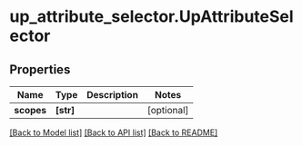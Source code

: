 # up_attribute_selector.UpAttributeSelector

## Properties
Name | Type | Description | Notes
------------ | ------------- | ------------- | -------------
**scopes** | **[str]** |  | [optional] 

[[Back to Model list]](../README.md#documentation-for-models) [[Back to API list]](../README.md#documentation-for-api-endpoints) [[Back to README]](../README.md)


